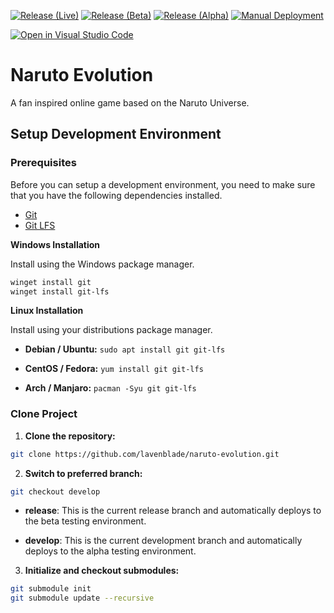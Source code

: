 [![Release (Live)](https://github.com/lavenblade/naruto-evolution/actions/workflows/release.yml/badge.svg?branch=master)](https://github.com/lavenblade/naruto-evolution/actions/workflows/release.yml)
[![Release (Beta)](https://github.com/lavenblade/naruto-evolution/actions/workflows/release-beta.yml/badge.svg?branch=master)](https://github.com/lavenblade/naruto-evolution/actions/workflows/release-beta.yml)
[![Release (Alpha)](https://github.com/lavenblade/naruto-evolution/actions/workflows/release-alpha.yml/badge.svg?branch=develop)](https://github.com/lavenblade/naruto-evolution/actions/workflows/release-alpha.yml)
[![Manual Deployment](https://github.com/lavenblade/naruto-evolution/actions/workflows/manual-deployment.yml/badge.svg)](https://github.com/lavenblade/naruto-evolution/actions/workflows/manual-deployment.yml)

[![Open in Visual Studio Code](https://open.vscode.dev/badges/open-in-vscode.svg)](https://open.vscode.dev/lavenblade/naruto-evolution)


# Naruto Evolution

A fan inspired online game based on the Naruto Universe.

## Setup Development Environment

### Prerequisites

Before you can setup a development environment, you need to make sure that you have the following dependencies installed.
- [Git](https://git-scm.com/)
- [Git LFS](https://git-lfs.github.com/)

**Windows Installation**

Install using the Windows package manager.

```powershell
winget install git
winget install git-lfs
```

**Linux Installation**

Install using your distributions package manager.

- **Debian / Ubuntu:**
`sudo apt install git git-lfs`

- **CentOS / Fedora:**
`yum install git git-lfs`

- **Arch / Manjaro:**
`pacman -Syu git git-lfs`

### Clone Project

1) **Clone the repository:**

```sh
git clone https://github.com/lavenblade/naruto-evolution.git
```

2) **Switch to preferred branch:**

```sh
git checkout develop
```

- **release**: This is the current release branch and automatically deploys to the beta testing environment.

- **develop**: This is the current development branch and automatically deploys to the alpha testing environment.

3) **Initialize and checkout submodules:**

```sh
git submodule init
git submodule update --recursive
```
